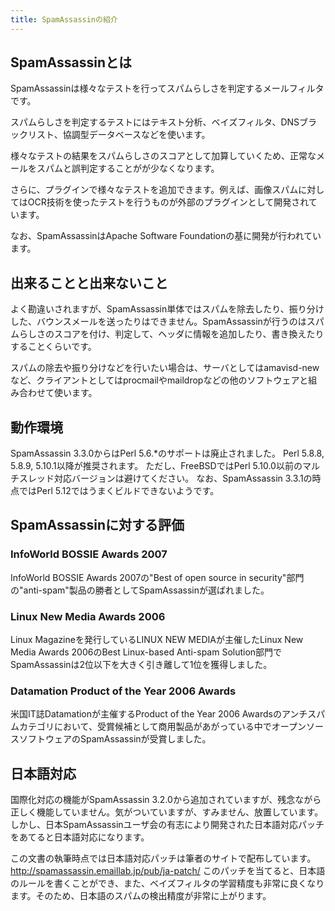```yaml
---
title: SpamAssassinの紹介
---
```

## SpamAssassinとは

SpamAssassinは様々なテストを行ってスパムらしさを判定するメールフィルタです。

スパムらしさを判定するテストにはテキスト分析、ベイズフィルタ、DNSブラックリスト、協調型データベースなどを使います。

様々なテストの結果をスパムらしさのスコアとして加算していくため、正常なメールをスパムと誤判定することがが少なくなります。

さらに、プラグインで様々なテストを追加できます。例えば、画像スパムに対してはOCR技術を使ったテストを行うものが外部のプラグインとして開発されています。

なお、SpamAssassinはApache Software Foundationの基に開発が行われています。

## 出来ることと出来ないこと

よく勘違いされますが、SpamAssassin単体ではスパムを除去したり、振り分けした、バウンスメールを送ったりはできません。SpamAssassinが行うのはスパムらしさのスコアを付け、判定して、ヘッダに情報を追加したり、書き換えたりすることくらいです。

スパムの除去や振り分けなどを行いたい場合は、サーバとしてはamavisd-newなど、クライアントとしてはprocmailやmaildropなどの他のソフトウェアと組み合わせて使います。

## 動作環境

SpamAssassin 3.3.0からはPerl 5.6.*のサポートは廃止されました。
Perl 5.8.8, 5.8.9, 5.10.1以降が推奨されます。
ただし、FreeBSDではPerl 5.10.0以前のマルチスレッド対応バージョンは避けてください。
なお、SpamAssassin 3.3.1の時点ではPerl 5.12ではうまくビルドできないようです。

## SpamAssassinに対する評価

### InfoWorld BOSSIE Awards 2007

InfoWorld BOSSIE Awards 2007の"Best of open source in security"部門の"anti-spam"製品の勝者としてSpamAssassinが選ばれました。

### Linux New Media Awards 2006

Linux Magazineを発行しているLINUX NEW MEDIAが主催したLinux New Media Awards 2006のBest Linux-based Anti-spam Solution部門でSpamAssassinは2位以下を大きく引き離して1位を獲得しました。

### Datamation Product of the Year 2006 Awards

米国IT誌Datamationが主催するProduct of the Year 2006 Awardsのアンチスパムカテゴリにおいて、受賞候補として商用製品があがっている中でオープンソースソフトウェアのSpamAssassinが受賞しました。

## 日本語対応

国際化対応の機能がSpamAssassin 3.2.0から追加されていますが、残念ながら正しく機能していません。気がついていますが、すみません、放置しています。
しかし、日本SpamAssassinユーザ会の有志により開発された日本語対応パッチをあてると日本語対応になります。

この文書の執筆時点では日本語対応パッチは筆者のサイトで配布しています。
http://spamassassin.emaillab.jp/pub/ja-patch/
このパッチを当てると、日本語のルールを書くことができ、また、ベイズフィルタの学習精度も非常に良くなります。そのため、日本語のスパムの検出精度が非常に上がります。
